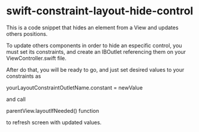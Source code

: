 # swift-constraint-layout-hide-control

This is a code snippet that hides an element from a View and updates others positions.

To update others components in order to hide an especific control, you must set its constraints, and create an IBOutlet referencing them on your ViewController.swift file. 

After do that, you will be ready to go, and just set desired values to your constraints as 

yourLayoutConstraintOutletName.constant = newValue

and call 

parentView.layoutIfNeeded() function 

to refresh screen with updated values.
  
  
